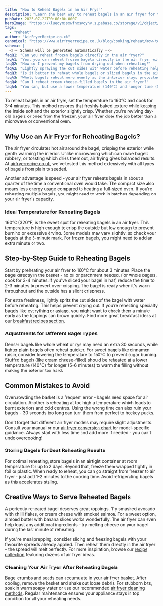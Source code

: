 ```yaml
---
title: "How to Reheat Bagels in an Air Fryer"
description: "Learn the best way to reheat bagels in an air fryer for that just-baked texture. Get perfect temperature, timing and tips to avoid drying out your bagels. UK-tested methods."
pubDate: 2025-07-22T00:00:00.000Z
heroImage: "https://klueoymssxwfnxsvcyhv.supabase.co/storage/v1/object/public/Shmucket/how-to-reheat-bagels-in-air-fryer.png"
tags:
  - "reheat"
author: "AirFryerRecipe.co.uk"
canonical: "https://www.airfryerrecipe.co.uk/blog/cooking/reheat/how-to-reheat-bagels-in-air-fryer"
schema: |
  <!-- Schema will be generated automatically -->
faqQ1: "Can you reheat frozen bagels directly in the air fryer?"
faqA1: "Yes, you can reheat frozen bagels directly in the air fryer without thawing. Simply add 1-2 minutes to the normal reheating time (about 5 minutes total at 160°C). The circulating hot air will thaw and reheat them evenly."
faqQ2: "How do I prevent my bagels from drying out when reheating?"
faqA2: "Lightly spraying the cut sides with water before reheating helps maintain moisture. Also, avoid overcooking - start with 3 minutes and check. Storing bagels properly before reheating (airtight at room temp or frozen) also prevents dryness."
faqQ3: "Is it better to reheat whole bagels or sliced bagels in the air fryer?"
faqA3: "Whole bagels reheat more evenly as the interior stays protected. If reheating sliced bagels, reduce the time by about a minute to prevent the cut surfaces from becoming too crisp. Both methods work well with proper timing."
faqQ4: "Can I reheat cream cheese-filled bagels in the air fryer?"
faqA4: "You can, but use a lower temperature (140°C) and longer time (5-6 minutes) to gently warm the filling without making the exterior too hard. Check frequently to prevent the cheese from overheating and leaking out."
---
```

<p>To reheat bagels in an air fryer, set the temperature to 160°C and cook for 3-4 minutes. This method restores that freshly-baked texture while keeping the inside soft and the exterior slightly crisp. Whether you're reviving day-old bagels or ones from the freezer, your air fryer does the job better than a microwave or conventional oven.</p>

<h2>Why Use an Air Fryer for Reheating Bagels?</h2>
<p>The air fryer circulates hot air around the bagel, crisping the exterior while gently warming the interior. Unlike microwaving which can make bagels rubbery, or toasting which dries them out, air frying gives balanced results. At <a href=https://www.airfryerrecipe.co.uk>airfryerrecipe.co.uk</a>, we've tested this method extensively with all types of bagels from plain to seeded.</p>
<p>Another advantage is speed - your air fryer reheats bagels in about a quarter of the time a conventional oven would take. The compact size also means less energy usage compared to heating a full-sized oven. If you're reheating multiple bagels, you might need to work in batches depending on your air fryer's capacity.</p>

<h3>Ideal Temperature for Reheating Bagels</h3>
<p>160°C (320°F) is the sweet spot for reheating bagels in an air fryer. This temperature is high enough to crisp the outside but low enough to prevent burning or excessive drying. Some models may vary slightly, so check your bagels at the 3-minute mark. For frozen bagels, you might need to add an extra minute or two.</p>

<h2>Step-by-Step Guide to Reheating Bagels</h2>
<p>Start by preheating your air fryer to 160°C for about 3 minutes. Place the bagel directly in the basket - no oil or parchment needed. For whole bagels, cook for 3-4 minutes. If you've sliced your bagel in half, reduce the time to 2-3 minutes to prevent over-crisping. The bagel is ready when it's warm throughout and the outside has a slight crispness.</p>
<p>For extra freshness, lightly spritz the cut sides of the bagel with water before reheating. This helps prevent drying out. If you're reheating specialty bagels like everything or asiago, you might want to check them a minute early as the toppings can brown quickly. Find more great breakfast ideas at our <a href=https://www.airfryerrecipe.co.uk/recipe-category/breakfast>breakfast recipes section</a>.</p>

<h3>Adjustments for Different Bagel Types</h3>
<p>Denser bagels like whole wheat or rye may need an extra 30 seconds, while lighter plain bagels often reheat quicker. For sweet bagels like cinnamon raisin, consider lowering the temperature to 150°C to prevent sugar burning. Stuffed bagels (like cream cheese-filled) should be reheated at a lower temperature (140°C) for longer (5-6 minutes) to warm the filling without making the exterior too hard.</p>

<h2>Common Mistakes to Avoid</h2>
<p>Overcrowding the basket is a frequent error - bagels need space for air circulation. Another is reheating at too high a temperature which leads to burnt exteriors and cold centres. Using the wrong time can also ruin your bagels - 30 seconds too long can turn them from perfect to hockey pucks.</p>
<p>Don't forget that different air fryer models may require slight adjustments. Consult your manual or our <a href=https://www.airfryerrecipe.co.uk/air-fryer-conversion-chart>air fryer conversion chart</a> for model-specific guidance. Always start with less time and add more if needed - you can't undo overcooking!</p>

<h3>Storing Bagels for Best Reheating Results</h3>
<p>For optimal reheating, store bagels in an airtight container at room temperature for up to 2 days. Beyond that, freeze them wrapped tightly in foil or plastic. When ready to reheat, you can go straight from freezer to air fryer - just add 1-2 minutes to the cooking time. Avoid refrigerating bagels as this accelerates staling.</p>

<h2>Creative Ways to Serve Reheated Bagels</h2>
<p>A perfectly reheated bagel deserves great toppings. Try smashed avocado with chilli flakes, or cream cheese with smoked salmon. For a sweet option, almond butter with banana slices works wonderfully. The air fryer can even help toast any additional ingredients - try melting cheese on your bagel during the last minute of reheating.</p>
<p>If you're meal prepping, consider slicing and freezing bagels with your favourite spreads already applied. Then reheat them directly in the air fryer - the spread will melt perfectly. For more inspiration, browse our <a href=https://www.airfryerrecipe.co.uk/recipes>recipe collection</a> featuring dozens of air fryer ideas.</p>

<h3>Cleaning Your Air Fryer After Reheating Bagels</h3>
<p>Bagel crumbs and seeds can accumulate in your air fryer basket. After cooling, remove the basket and shake out loose debris. For stubborn bits, soak in warm soapy water or use our recommended <a href=https://www.airfryerrecipe.co.uk/air-fryer-cleaner>air fryer cleaning methods</a>. Regular maintenance ensures your appliance stays in top condition for all your reheating needs.</p>

